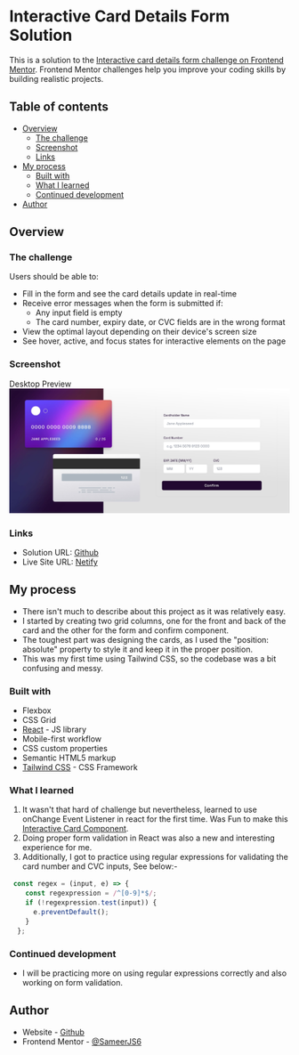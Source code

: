# Interactive Card Details Form Solution

This is a solution to the [Interactive card details form challenge on Frontend Mentor](https://www.frontendmentor.io/challenges/interactive-card-details-form-XpS8cKZDWw). Frontend Mentor challenges help you improve your coding skills by building realistic projects.

## Table of contents

- [Overview](#overview)
  - [The challenge](#the-challenge)
  - [Screenshot](#screenshot)
  - [Links](#links)
- [My process](#my-process)
  - [Built with](#built-with)
  - [What I learned](#what-i-learned)
  - [Continued development](#continued-development)
- [Author](#author)

## Overview

### The challenge

Users should be able to:

- Fill in the form and see the card details update in real-time
- Receive error messages when the form is submitted if:
  - Any input field is empty
  - The card number, expiry date, or CVC fields are in the wrong format
- View the optimal layout depending on their device's screen size
- See hover, active, and focus states for interactive elements on the page

### Screenshot

Desktop Preview
![Preview](./public/preview.jpg)

### Links

- Solution URL: [Github](https://github.com/SameerJS6/React-Projects/tree/master/Interactive-Card-Component)
- Live Site URL: [Netify](https://interactive-card-singh.netlify.app/)

## My process

- There isn't much to describe about this project as it was relatively easy.
- I started by creating two grid columns, one for the front and back of the card and the other for the form and confirm component.
- The toughest part was designing the cards, as I used the "position: absolute" property to style it and keep it in the proper position.
- This was my first time using Tailwind CSS, so the codebase was a bit confusing and messy.

### Built with

- Flexbox
- CSS Grid
- [React](https://reactjs.org/) - JS library
- Mobile-first workflow
- CSS custom properties
- Semantic HTML5 markup
- [Tailwind CSS](https://tailwindcss.com/) - CSS Framework

### What I learned

1. It wasn't that hard of challenge but nevertheless, learned to use onChange Event Listener in react for the first time. Was Fun to make this [Interactive Card Component](https://www.frontendmentor.io/challenges/interactive-card-details-form-XpS8cKZDWw).
1. Doing proper form validation in React was also a new and interesting experience for me.
1. Additionally, I got to practice using regular expressions for validating the card number and CVC inputs, See below:-

```Javascript React
 const regex = (input, e) => {
    const regexpression = /^[0-9]*$/;
    if (!regexpression.test(input)) {
      e.preventDefault();
    }
  };
```

### Continued development

- I will be practicing more on using regular expressions correctly and also working on form validation.

## Author

- Website - [Github](https://github.com/SameerJS6/)
- Frontend Mentor - [@SameerJS6](https://www.frontendmentor.io/profile/sameerjs6)
